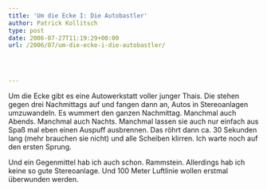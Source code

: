 ```yaml
---
title: 'Um die Ecke I: Die Autobastler'
author: Patrick Kollitsch
type: post
date: 2006-07-27T11:19:29+00:00
url: /2006/07/um-die-ecke-i-die-autobastler/




---
```

Um die Ecke gibt es eine Autowerkstatt voller junger Thais. Die stehen gegen drei Nachmittags auf und fangen dann an, Autos in Stereoanlagen umzuwandeln. Es wummert den ganzen Nachmittag. Manchmal auch Abends. Manchmal auch Nachts. Manchmal lassen sie auch nur einfach aus Spa&szlig; mal eben einen Auspuff ausbrennen. Das r&ouml;hrt dann ca. 30 Sekunden lang (mehr brauchen sie nicht) und alle Scheiben klirren. Ich warte noch auf den ersten Sprung. 

Und ein Gegenmittel hab ich auch schon. Rammstein. Allerdings hab ich keine so gute Stereoanlage. Und 100 Meter Luftlinie wollen erstmal &uuml;berwunden werden.
